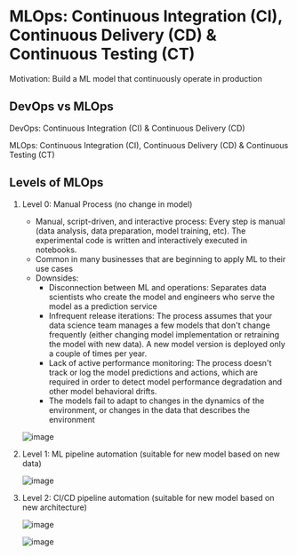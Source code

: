 # MLOps: Continuous Integration (CI), Continuous Delivery (CD) & Continuous Testing (CT)

Motivation: Build a ML model that continuously operate in production

## DevOps vs MLOps
DevOps: Continuous Integration (CI) & Continuous Delivery (CD)

MLOps: Continuous Integration (CI), Continuous Delivery (CD) & Continuous Testing (CT)

## Levels of MLOps
1. Level 0: Manual Process (no change in model)
    - Manual, script-driven, and interactive process: Every step is manual (data analysis, data preparation, model training, etc). The experimental code is written and interactively executed in notebooks.
    - Common in many businesses that are beginning to apply ML to their use cases
    - Downsides:
        - Disconnection between ML and operations: Separates data scientists who create the model and engineers who serve the model as a prediction service
        - Infrequent release iterations: The process assumes that your data science team manages a few models that don't change frequently (either changing model implementation or retraining the model with new data). A new model version is deployed only a couple of times per year.
        - Lack of active performance monitoring: The process doesn't track or log the model predictions and actions, which are required in order to detect model performance degradation and other model behavioral drifts.
        - The models fail to adapt to changes in the dynamics of the environment, or changes in the data that describes the environment


    ![image](https://user-images.githubusercontent.com/20740522/177011299-7156207f-2880-49af-bd28-8ee0297bd281.png)

3. Level 1: ML pipeline automation (suitable for new model based on new data)

    ![image](https://user-images.githubusercontent.com/20740522/177011340-0f9a33dc-31fc-46bd-bcad-806fbda3c854.png)

5. Level 2: CI/CD pipeline automation (suitable for new model based on new architecture)

    ![image](https://user-images.githubusercontent.com/20740522/177011348-69d50d8e-b185-4c55-9c91-235f510b2b3b.png)
    
    ![image](https://user-images.githubusercontent.com/20740522/177011420-5577c551-6093-418d-ae58-f0bab7a95dbf.png)

